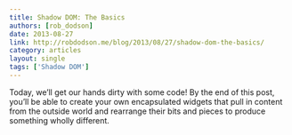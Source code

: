 ```yaml
---
title: Shadow DOM: The Basics
authors: [rob_dodson]
date: 2013-08-27
link: http://robdodson.me/blog/2013/08/27/shadow-dom-the-basics/
category: articles
layout: single
tags: ['Shadow DOM']
---
```


Today, we’ll get our hands dirty with some code! By the end of this post, you’ll
be able to create your own encapsulated widgets that pull in content from the
outside world and rearrange their bits and pieces to produce something wholly
different.
